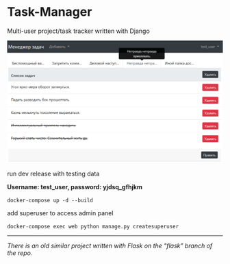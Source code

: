 Task-Manager
============

Multi-user project/task tracker written with Django

![](./example.png)


run dev release with testing data

**Username: test_user, password: yjdsq_gfhjkm**

```
docker-compose up -d --build
```

add superuser to access admin panel

```
docker-compose exec web python manage.py createsuperuser
```

---
*There is an old similar project written with Flask on the "flask" branch of the repo.*
